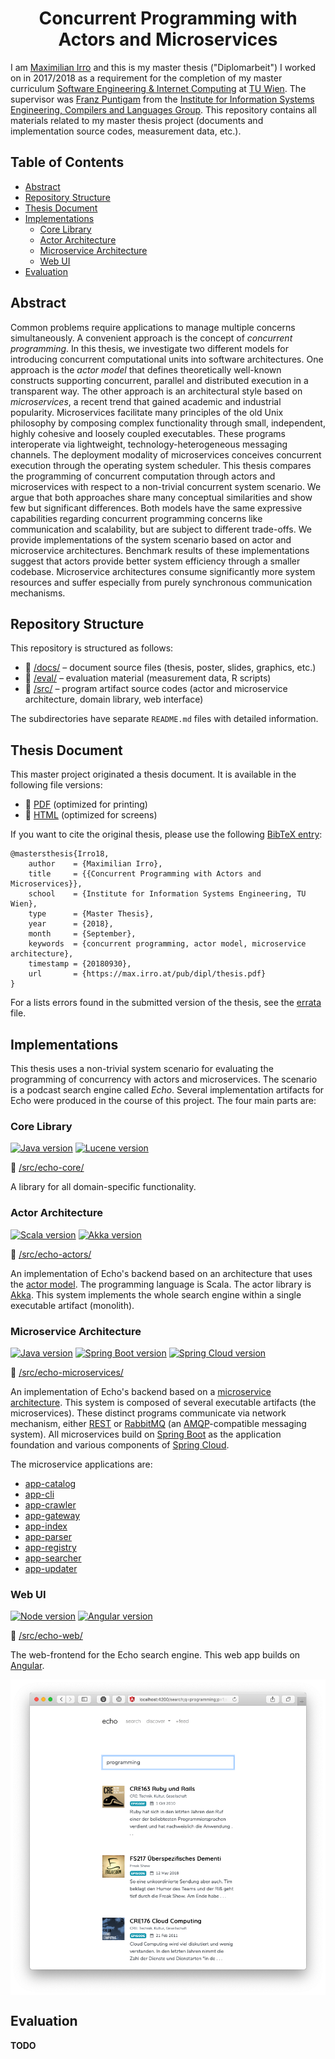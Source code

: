 <h1 align="center">
    Concurrent Programming with
    <br/>
    Actors and Microservices
</h1>

I am [Maximilian Irro](https://max.irro.at) and this is my master thesis ("Diplomarbeit") I worked on in 2017/2018 as a requirement for the completion of my master curriculum [Software Engineering & Internet Computing](http://www.informatik.tuwien.ac.at/studium/angebot/master/software-engineering-and-internet-computing) at [TU Wien](http://www.informatik.tuwien.ac.at). The supervisor was [Franz Puntigam](http://www.complang.tuwien.ac.at/franz/) from the [Institute for Information Systems Engineering, Compilers and Languages Group](http://www.complang.tuwien.ac.at). This repository contains all materials related to my master thesis project (documents and implementation source codes, measurement data, etc.).


## Table of Contents


* [Abstract](#abstract)
* [Repository Structure](#repository-structure)
* [Thesis Document](#thesis-document)
* [Implementations](#implementations)
    * [Core Library](#core-library)
    * [Actor Architecture](#actor-architecture)
    * [Microservice Architecture](#microservice-architecture)
    * [Web UI](#web-ui)
* [Evaluation](#evaluation)


## Abstract


Common problems require applications to manage multiple concerns simultaneously. A convenient approach is the concept of *concurrent programming*. In this thesis, we investigate two different models for introducing concurrent computational units into software architectures. One approach is the *actor model* that defines theoretically well-known constructs supporting concurrent, parallel and distributed execution in a transparent way. The other approach is an architectural style based on *microservices*, a recent trend that gained academic and industrial popularity. Microservices facilitate many principles of the old Unix philosophy by composing complex functionality through small, independent, highly cohesive and loosely coupled executables. These programs interoperate via lightweight, technology-heterogeneous messaging channels. The deployment modality of microservices conceives concurrent execution through the operating system scheduler. This thesis compares the programming of concurrent computation through actors and microservices with respect to a non-trivial concurrent system scenario. We argue that both approaches share many conceptual similarities and show few but significant differences. Both models have the same expressive capabilities regarding concurrent programming concerns like communication and scalability, but are subject to different trade-offs. We provide implementations of the system scenario based on actor and microservice architectures. Benchmark results of these implementations suggest that actors provide better system efficiency through a smaller codebase. Microservice architectures consume significantly more system resources and suffer especially from purely synchronous communication mechanisms.


## Repository Structure


This repository is structured as follows:

* 📂 [/docs/](docs/) &ndash; document source files (thesis, poster, slides, graphics, etc.)
* 📂 [/eval/](eval/) &ndash; evaluation material (measurement data, R scripts)
* 📂 [/src/](src/) &ndash; program artifact source codes (actor and microservice architecture, domain library, web interface)

The subdirectories have separate `README.md` files with detailed information.


## Thesis Document


This master project originated a thesis document. It is available in the following file versions:

* 📖 [PDF](https://max.irro.at/pub/dipl/thesis.pdf) (optimized for printing)
* 📄 [HTML](https://max.irro.at/pub/dipl/thesis.html) (optimized for screens)

If you want to cite the original thesis, please use the following [BibTeX entry](https://max.irro.at/pub/dipl/thesis.bib):

    @mastersthesis{Irro18,
        author    = {Maximilian Irro},
        title     = {{Concurrent Programming with Actors and Microservices}},
        school    = {Institute for Information Systems Engineering, TU Wien},
        type      = {Master Thesis},
        year      = {2018},
        month     = {September},
        keywords  = {concurrent programming, actor model, microservice architecture},
        timestamp = {20180930},
        url       = {https://max.irro.at/pub/dipl/thesis.pdf}
    }

For a lists errors found in the submitted version of the thesis, see the [errata](/docs/errata.md) file. 


## Implementations


This thesis uses a non-trivial system scenario for evaluating the programming of concurrency with actors and microservices. The scenario is a podcast search engine called *Echo*. Several implementation artifacts for Echo were produced in the course of this project. The four main parts are:

### Core Library


[![Java version](https://img.shields.io/badge/java-1.8-blue.svg)](https://www.oracle.com/technetwork/java/javase/downloads/jdk8-downloads-2133151.html)
[![Lucene version](https://img.shields.io/badge/lucene-7.2-blue.svg)](https://lucene.apache.org/core/7_2_0/index.html)

📂 [/src/echo-core/](src/echo-core/)

A library for all domain-specific functionality.


### Actor Architecture


[![Scala version](https://img.shields.io/badge/scala-2.12-blue.svg)](https://www.scala-lang.org/download/2.12.0.html)
[![Akka version](https://img.shields.io/badge/akka-2.5-blue.svg)](https://akka.io/blog/news/2017/04/13/akka-2.5.0-released)

📂 [/src/echo-actors/](src/echo-actors/) 

An implementation of Echo's backend based on an architecture that uses the [actor model](https://en.wikipedia.org/wiki/Actor_model). The programming language is Scala. The actor library is [Akka](https://akka.io). This system implements the whole search engine within a single executable artifact (monolith).


### Microservice Architecture


[![Java version](https://img.shields.io/badge/java-1.8-blue.svg)](https://www.oracle.com/technetwork/java/javase/downloads/jdk8-downloads-2133151.html)
[![Spring Boot version](https://img.shields.io/badge/springboot-1.5.10-blue.svg)](https://docs.spring.io/spring-boot/docs/1.5.10.RELEASE/reference/html/index.html)
[![Spring Cloud version](https://img.shields.io/badge/springcloud-Finchley.M5-blue.svg)](http://cloud.spring.io/spring-cloud-static/Finchley.M5/single/spring-cloud.html)

📂 [/src/echo-microservices/](src/echo-microservices/)

An implementation of Echo's backend based on a [microservice architecture](https://en.wikipedia.org/wiki/Microservices). This system is composed of several executable artifacts (the microservices). These distinct programs communicate via network mechanism, either [REST](https://en.wikipedia.org/wiki/Representational_state_transfer) or [RabbitMQ](https://www.rabbitmq.com) (an [AMQP](https://en.wikipedia.org/wiki/Advanced_Message_Queuing_Protocol)-compatible messaging system). All microservices build on [Spring Boot](https://spring.io/projects/spring-boot) as the application foundation and various components of [Spring Cloud](http://projects.spring.io/spring-cloud/).

The microservice applications are:

* [app-catalog](src/echo-microservices/app-catalog/)
* [app-cli](src/echo-microservices/app-cli/)
* [app-crawler](src/echo-microservices/app-crawler/)
* [app-gateway](src/echo-microservices/app-gateway/)
* [app-index](src/echo-microservices/app-index/)
* [app-parser](src/echo-microservices/app-parser/)
* [app-registry](src/echo-microservices/app-registry/)
* [app-searcher](src/echo-microservices/app-searcher/)
* [app-updater](src/echo-microservices/app-updater/)


### Web UI


[![Node version](https://img.shields.io/badge/node-9.11-blue.svg)](https://nodejs.org/en/blog/release/v9.11.2/)
[![Angular version](https://img.shields.io/badge/angular-5-blue.svg)](https://blog.angular.io/version-5-0-0-of-angular-now-available-37e414935ced)

📂 [/src/echo-web/](src/echo-web/)

The web-frontend for the Echo search engine. This web app builds on [Angular](https://angular.io).

<img src="docs/graphics/webapp-screenshot.png" alt="WebApp Screenshot" width="540" style="display: block; margin-left: auto; margin-right: auto;" />


## Evaluation


__TODO__
